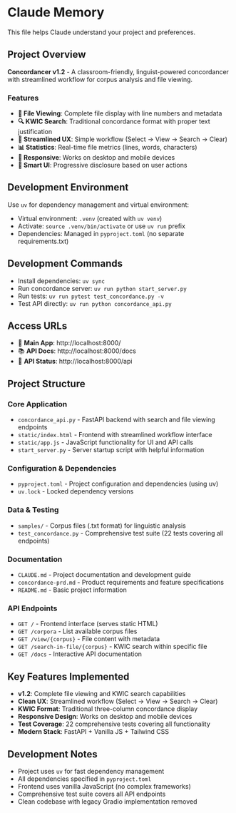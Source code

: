 # Claude Memory

This file helps Claude understand your project and preferences.

## Project Overview

**Concordancer v1.2** - A classroom-friendly, linguist-powered concordancer with streamlined workflow for corpus analysis and file viewing.

### Features
- **📄 File Viewing**: Complete file display with line numbers and metadata  
- **🔍 KWIC Search**: Traditional concordance format with proper text justification
- **🎯 Streamlined UX**: Simple workflow (Select → View → Search → Clear)
- **📊 Statistics**: Real-time file metrics (lines, words, characters)
- **📱 Responsive**: Works on desktop and mobile devices
- **🧠 Smart UI**: Progressive disclosure based on user actions

## Development Environment

Use `uv` for dependency management and virtual environment:
- Virtual environment: `.venv` (created with `uv venv`)
- Activate: `source .venv/bin/activate` or use `uv run` prefix
- Dependencies: Managed in `pyproject.toml` (no separate requirements.txt)

## Development Commands

- Install dependencies: `uv sync`
- Run concordance server: `uv run python start_server.py`
- Run tests: `uv run pytest test_concordance.py -v`
- Test API directly: `uv run python concordance_api.py`

## Access URLs
- 🎯 **Main App**: http://localhost:8000/
- 📚 **API Docs**: http://localhost:8000/docs  
- 🔧 **API Status**: http://localhost:8000/api 

## Project Structure

### Core Application
- `concordance_api.py` - FastAPI backend with search and file viewing endpoints
- `static/index.html` - Frontend with streamlined workflow interface
- `static/app.js` - JavaScript functionality for UI and API calls
- `start_server.py` - Server startup script with helpful information

### Configuration & Dependencies
- `pyproject.toml` - Project configuration and dependencies (using uv)
- `uv.lock` - Locked dependency versions

### Data & Testing
- `samples/` - Corpus files (.txt format) for linguistic analysis
- `test_concordance.py` - Comprehensive test suite (22 tests covering all endpoints)

### Documentation
- `CLAUDE.md` - Project documentation and development guide
- `concordance-prd.md` - Product requirements and feature specifications
- `README.md` - Basic project information

### API Endpoints
- `GET /` - Frontend interface (serves static HTML)
- `GET /corpora` - List available corpus files
- `GET /view/{corpus}` - File content with metadata
- `GET /search-in-file/{corpus}` - KWIC search within specific file
- `GET /docs` - Interactive API documentation

## Key Features Implemented

- **v1.2**: Complete file viewing and KWIC search capabilities
- **Clean UX**: Streamlined workflow (Select → View → Search → Clear)
- **KWIC Format**: Traditional three-column concordance display
- **Responsive Design**: Works on desktop and mobile devices
- **Test Coverage**: 22 comprehensive tests covering all functionality
- **Modern Stack**: FastAPI + Vanilla JS + Tailwind CSS

## Development Notes

- Project uses `uv` for fast dependency management
- All dependencies specified in `pyproject.toml`
- Frontend uses vanilla JavaScript (no complex frameworks)
- Comprehensive test suite covers all API endpoints
- Clean codebase with legacy Gradio implementation removed